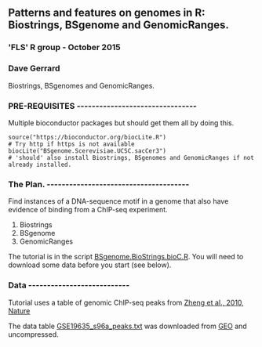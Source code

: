 
## Patterns and features on genomes in R: Biostrings, BSgenome and GenomicRanges.
### 'FLS' R group - October 2015
### Dave Gerrard

Biostrings, BSgenomes and GenomicRanges.

### PRE-REQUISITES --------------------------------
Multiple bioconductor packages but should get them all by doing this. 


```{r, eval=FALSE}
source("https://bioconductor.org/biocLite.R")
# Try http if https is not available
biocLite("BSgenome.Scerevisiae.UCSC.sacCer3")    
# 'should' also install Biostrings, BSgenomes and GenomicRanges if not already installed.
```
### The Plan. --------------------------------------
Find instances of a DNA-sequence motif in a genome that also have evidence of binding from a ChIP-seq experiment.

1. Biostrings
2. BSgenome
3. GenomicRanges

The tutorial is in the script [BSgenome.BioStrings.bioC.R](BSgenome.BioStrings.bioC.R). You will need to download some data before you start (see below).


### Data ---------------------------
Tutorial uses a table of genomic ChIP-seq peaks from [Zheng et al., 2010, Nature](http://www.nature.com/nature/journal/v464/n7292/full/nature08934.html)

The data table [GSE19635_s96a_peaks.txt](GSE19635_s96a_peaks.txt) was downloaded from [GEO](http://www.ncbi.nlm.nih.gov/geo/query/acc.cgi?acc=GSE19635) and uncompressed. 


